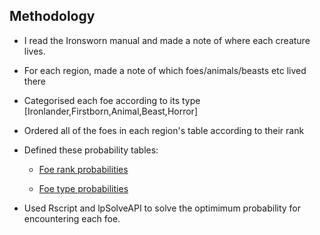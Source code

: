 ## Methodology

- I read the Ironsworn manual and made a note of where each creature lives.

- For each region, made a note of which foes/animals/beasts etc lived there

- Categorised each foe according to its type [Ironlander,Firstborn,Animal,Beast,Horror]

- Ordered all of the foes in each region's table according to their rank

- Defined these probability tables:

    - [Foe rank probabilities](foe_rank_probabilities.csv)

    - [Foe type probabilities](foe_type_probabilities.csv)

- Used Rscript and lpSolveAPI to solve the optimimum probability for encountering each foe.

